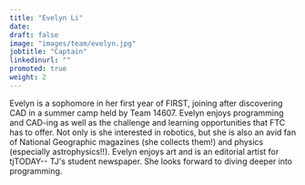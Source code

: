 ```yaml
---
title: "Evelyn Li"
date: 
draft: false
image: "images/team/evelyn.jpg"
jobtitle: "Captain"
linkedinurl: ""
promoted: true
weight: 2
---
```


Evelyn is a sophomore in her first year of FIRST, joining after discovering CAD in a summer camp held by Team 14607. Evelyn enjoys programming and CAD-ing as well as the challenge and learning opportunities that FTC has to offer. Not only is she interested in robotics, but she is also an avid fan of National Geographic magazines (she collects them!) and physics (especially astrophysics!!). Evelyn enjoys art and is an editorial artist for tjTODAY-- TJ's student newspaper. She looks forward to diving deeper into programming.
